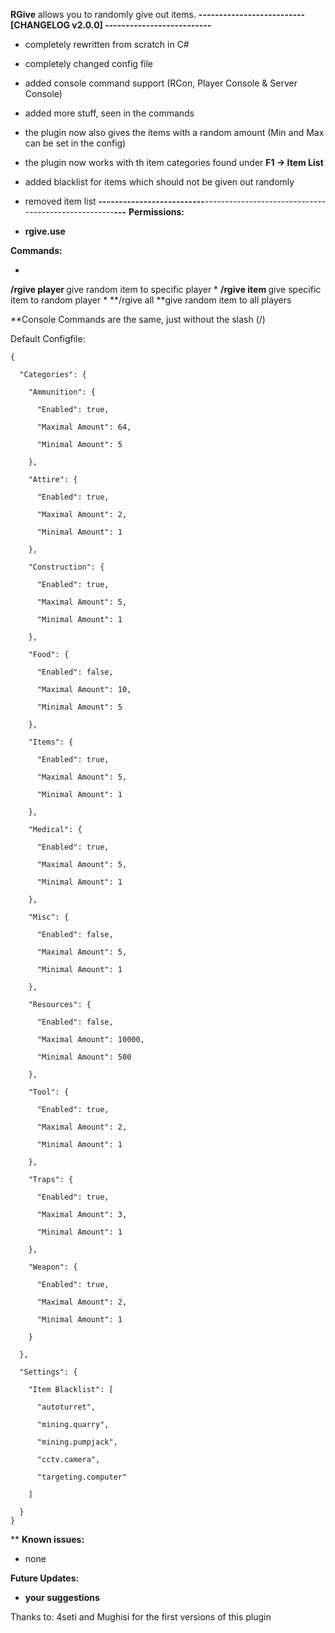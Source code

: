 **RGive** allows you to randomly give out items.
**-------------------------- [CHANGELOG v2.0.0] --------------------------**

* completely rewritten from scratch in C#

* completely changed config file

+ added console command support (RCon, Player Console & Server Console)

+ added more stuff, seen in the commands

+ the plugin now also gives the items with a random amount (Min and Max can be set in the config)

+ the plugin now works with th item categories found under **F1 -> Item List**

+ added blacklist for items which should not be given out randomly

- removed item list
**--------------------------**----------------------------------------------------**---**
**Permissions:**


* **rgive.use**


**Commands:**


* 
**/rgive player <playername>** give random item to specific player
* 
**/rgive item <itemname>** give specific item to random player
* 
**/rgive all **give random item to all players


**Console Commands are the same, just without the slash (/)

Default Configfile:

````
{

  "Categories": {

    "Ammunition": {

      "Enabled": true,

      "Maximal Amount": 64,

      "Minimal Amount": 5

    },

    "Attire": {

      "Enabled": true,

      "Maximal Amount": 2,

      "Minimal Amount": 1

    },

    "Construction": {

      "Enabled": true,

      "Maximal Amount": 5,

      "Minimal Amount": 1

    },

    "Food": {

      "Enabled": false,

      "Maximal Amount": 10,

      "Minimal Amount": 5

    },

    "Items": {

      "Enabled": true,

      "Maximal Amount": 5,

      "Minimal Amount": 1

    },

    "Medical": {

      "Enabled": true,

      "Maximal Amount": 5,

      "Minimal Amount": 1

    },

    "Misc": {

      "Enabled": false,

      "Maximal Amount": 5,

      "Minimal Amount": 1

    },

    "Resources": {

      "Enabled": false,

      "Maximal Amount": 10000,

      "Minimal Amount": 500

    },

    "Tool": {

      "Enabled": true,

      "Maximal Amount": 2,

      "Minimal Amount": 1

    },

    "Traps": {

      "Enabled": true,

      "Maximal Amount": 3,

      "Minimal Amount": 1

    },

    "Weapon": {

      "Enabled": true,

      "Maximal Amount": 2,

      "Minimal Amount": 1

    }

  },

  "Settings": {

    "Item Blacklist": [

      "autoturret",

      "mining.quarry",

      "mining.pumpjack",

      "cctv.camera",

      "targeting.computer"

    ]

  }
}
````


**
**Known issues:**


* none


**Future Updates:**


* **your suggestions**

Thanks to: 4seti and Mughisi for the first versions of this plugin